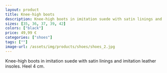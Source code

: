 ```yaml
---
layout: product
title: Knee-high boots
description: Knee-high boots in imitation suede with satin linings and imitation leather insoles.
sizes: [35, 36, 37, 39, 42]
colors: ["black"]
price: 49,99 €
categories: ["shoes"]
tags: [""]
image-url: /assets/img/products/shoes/shoes_2.jpg
---
```

Knee-high boots in imitation suede with satin linings and imitation leather insoles. Heel 4 cm.
